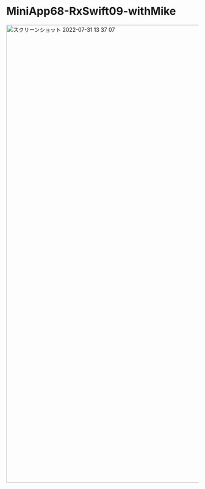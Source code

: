 # MiniApp68-RxSwift09-withMike

<img width="1200" alt="スクリーンショット 2022-07-31 13 37 07" src="https://user-images.githubusercontent.com/82198916/182010318-2ffe2827-9199-49a8-a3ce-0fb3c65d3513.png">
